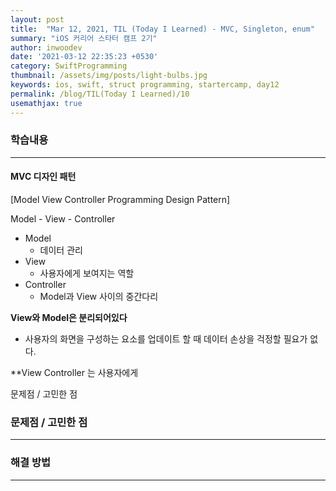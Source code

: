 ```yaml
---
layout: post
title:  "Mar 12, 2021, TIL (Today I Learned) - MVC, Singleton, enum"
summary: "iOS 커리어 스타터 캠프 2기"
author: inwoodev
date: '2021-03-12 22:35:23 +0530'
category: SwiftProgramming
thumbnail: /assets/img/posts/light-bulbs.jpg
keywords: ios, swift, struct programming, startercamp, day12
permalink: /blog/TIL(Today I Learned)/10
usemathjax: true
---
```


### 학습내용

---

#### MVC 디자인 패턴

[Model View Controller Programming Design Pattern]

Model - View - Controller



- Model
  - 데이터 관리
- View
  - 사용자에게 보여지는 역할
- Controller
  - Model과 View 사이의 중간다리



**View와 Model은 분리되어있다**

- 사용자의 화면을 구성하는 요소를 업데이트 할 때 데이터 손상을 걱정할 필요가 없다.

**View Controller 는 사용자에게 



문제점 / 고민한 점



### 문제점 / 고민한 점

---







### 해결 방법

---

